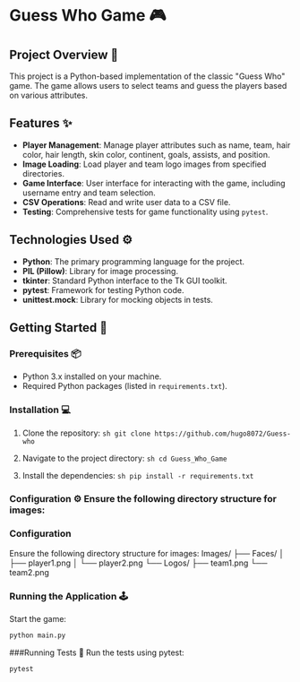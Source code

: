 ﻿# Guess Who Game 🎮 

## Project Overview 📝 
This project is a Python-based implementation of the classic "Guess Who" game. The game allows users to select teams and guess the players based on various attributes. 

## Features ✨ 
- **Player Management**: Manage player attributes such as name, team, hair color, hair length, skin color, continent, goals, assists, and position. 
- **Image Loading**: Load player and team logo images from specified directories. 
- **Game Interface**: User interface for interacting with the game, including username entry and team selection. 
- **CSV Operations**: Read and write user data to a CSV file. 
- **Testing**: Comprehensive tests for game functionality using `pytest`. 

## Technologies Used ⚙️ 
- **Python**: The primary programming language for the project. 
- **PIL (Pillow)**: Library for image processing. 
- **tkinter**: Standard Python interface to the Tk GUI toolkit. 
- **pytest**: Framework for testing Python code. 
- **unittest.mock**: Library for mocking objects in tests. 

## Getting Started 🚀 

### Prerequisites 📦 
- Python 3.x installed on your machine. 
- Required Python packages (listed in `requirements.txt`). 

### Installation 💻 
1. Clone the repository: 
```sh git clone https://github.com/hugo8072/Guess-who ``` 

2. Navigate to the project directory: 
```sh cd Guess_Who_Game ``` 

3. Install the dependencies:
 ```sh pip install -r requirements.txt ``` 


### Configuration ⚙️ Ensure the following directory structure for images:

### Configuration
Ensure the following directory structure for images:
Images/ ├── Faces/ │ ├── player1.png │ └── player2.png └── Logos/ ├── team1.png └── team2.png





### Running the Application 🕹️
Start the game:
```sh
python main.py
 ```


###Running Tests 🧪
Run the tests using pytest:

 ```sh
pytest
    
